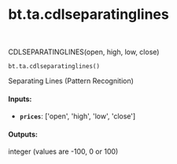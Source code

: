 <div itemscope itemtype="http://developers.google.com/ReferenceObject">
<meta itemprop="name" content="bt.ta.cdlseparatinglines" />
<meta itemprop="path" content="Stable" />
</div>

# bt.ta.cdlseparatinglines

<!-- Insert buttons and diff -->

<table class="tfo-notebook-buttons tfo-api nocontent" align="left">

</table>



CDLSEPARATINGLINES(open, high, low, close)

<pre class="devsite-click-to-copy prettyprint lang-py tfo-signature-link">
<code>bt.ta.cdlseparatinglines()
</code></pre>



<!-- Placeholder for "Used in" -->

Separating Lines (Pattern Recognition)

#### Inputs:


* <b>`prices`</b>: ['open', 'high', 'low', 'close']


#### Outputs:

integer (values are -100, 0 or 100)
